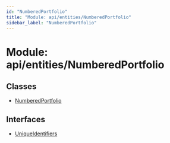 ```yaml
---
id: "NumberedPortfolio"
title: "Module: api/entities/NumberedPortfolio"
sidebar_label: "NumberedPortfolio"
---
```


# Module: api/entities/NumberedPortfolio

## Classes

- [NumberedPortfolio](../../../../classes/API/Entities/NumberedPortfolio/NumberedPortfolio.md)

## Interfaces

- [UniqueIdentifiers](../../../../interfaces/API/Entities/NumberedPortfolio/UniqueIdentifiers/UniqueIdentifiers.md)
